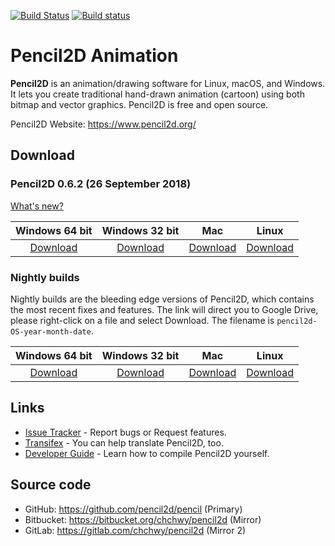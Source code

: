 
[![Build Status](https://travis-ci.org/pencil2d/pencil.svg?branch=master)](https://travis-ci.org/pencil2d/pencil)
[![Build status](https://ci.appveyor.com/api/projects/status/65p3ccmohnkmim4x?svg=true)](https://ci.appveyor.com/project/chchwy/pencil2d)

# Pencil2D Animation

**Pencil2D** is an animation/drawing software for Linux, macOS, and Windows. It lets you create traditional hand-drawn animation (cartoon) using both bitmap and vector graphics. Pencil2D is free and open source.

Pencil2D Website: <https://www.pencil2d.org/>

## Download ###

### Pencil2D 0.6.2 (26 September 2018)

[What's new?](https://www.pencil2d.org/2018/09/maintenance-release-0.6.2.html)

| Windows 64 bit   | Windows 32 bit    | Mac             | Linux             |
| :--------------: | :---------------: | :-------------: | :---------------: |
| [Download][w64]  | [Download][w32]   | [Download][mac] | [Download][lnx]   |

[w64]: https://github.com/pencil2d/pencil/releases/download/v0.6.2/pencil2d-win64-0.6.2.zip
[w32]: https://github.com/pencil2d/pencil/releases/download/v0.6.2/pencil2d-win32-0.6.2.zip
[mac]: https://github.com/pencil2d/pencil/releases/download/v0.6.2/pencil2d-mac-0.6.2.zip
[lnx]: https://github.com/pencil2d/pencil/releases/download/v0.6.2/pencil2d-linux-amd64-0.6.2.AppImage

### Nightly builds

Nightly builds are the bleeding edge versions of Pencil2D, which contains the most recent fixes and features.
The link will direct you to Google Drive, please right-click on a file and select Download. The filename is `pencil2d-OS-year-month-date`.

| Windows 64 bit   | Windows 32 bit    | Mac             | Linux             |
| :--------------: | :---------------: | :-------------: | :---------------: |
| [Download][4]    | [Download][5]     | [Download][6]   | [Download][7]     |

[4]: https://goo.gl/ZaYAtw
[5]: https://goo.gl/cKbtgM
[6]: https://goo.gl/WrAVu9
[7]: https://goo.gl/9TzYRV

## Links

* [Issue Tracker](https://github.com/pencil2d/pencil/issues) - Report bugs or Request features.
* [Transifex](https://www.transifex.com/pencil2d/) - You can help translate Pencil2D, too.
* [Developer Guide](https://github.com/pencil2d/pencil/wiki) - Learn how to compile Pencil2D yourself.

## Source code

* GitHub: <https://github.com/pencil2d/pencil> (Primary)
* Bitbucket: <https://bitbucket.org/chchwy/pencil2d> (Mirror)
* GitLab: <https://gitlab.com/chchwy/pencil2d> (Mirror 2)
